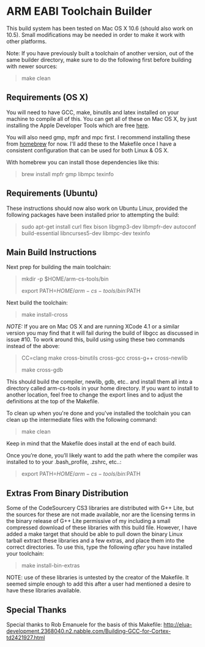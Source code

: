 ARM EABI Toolchain Builder
==========================

This build system has been tested on Mac OS X 10.6 (should also work on 10.5).
Small modifications may be needed in order to make it work with other
platforms.

Note: If you have previously built a toolchain of another version, out of the same builder directory, make sure to do the following first before building with newer sources:

> make clean


Requirements (OS X)
-------------------

You will need to have GCC, make, binutils and latex installed on your machine
to compile all of this. You can get all of these on Mac OS X, by
just installing the Apple Developer Tools which are free
[here](http://developer.apple.com/Tools/). 

You will also need gmp, mpfr and mpc first.  I recommend installing
these from [homebrew](https://github.com/mxcl/homebrew) for now.
I'll add these to the Makefile once I have a consistent configuration
that can be used for both Linux & OS X.

With homebrew you can install those dependencies like this:

> brew install mpfr gmp libmpc texinfo


Requirements (Ubuntu)
---------------------

These instructions should now also work on Ubuntu Linux, provided the following packages have been installed prior to attempting the build:

> sudo apt-get install curl flex bison libgmp3-dev libmpfr-dev autoconf build-essential libncurses5-dev libmpc-dev texinfo


Main Build Instructions
-----------------------

Next prep for building the main toolchain:

> mkdir -p $HOME/arm-cs-tools/bin
>
> export PATH=$HOME/arm-cs-tools/bin:$PATH

Next build the toolchain:

> make install-cross


*NOTE:* If you are on Mac OS X and are running XCode 4.1 or a similar version you may find that it will fail during the build of libgcc as discussed in issue #10.  To work around this, build using using these two commands instead of the above:

> CC=clang make cross-binutils cross-gcc cross-g++ cross-newlib
>
> make cross-gdb


This should build the compiler, newlib, gdb, etc.. and install them all into a
directory called arm-cs-tools in your home directory. If you want to install
to another location, feel free to change the export lines and to adjust the
definitions at the top of the Makefile.

To clean up when you're done and you've installed the toolchain you can clean up the intermediate files with the following command:

> make clean

Keep in mind that the Makefile does install at the end of each build.

Once you’re done, you’ll likely want to add the path where the compiler was
installed to to your .bash_profile, .zshrc, etc..:

> export PATH=$HOME/arm-cs-tools/bin:$PATH


Extras From Binary Distribution
-------------------------------

Some of the CodeSourcery CS3 libraries are distributed with G++ Lite, but the sources for these are not made available, nor are the licensing terms in the binary release of G++ Lite permissive of my including a small compressed download of these libraries with this build file.  However, I have added a make target that should be able to pull down the binary Linux tarball extract these libraries and a few extras, and place them into the correct directories.  To use this, type the following *after* you have installed your toolchain:

> make install-bin-extras

NOTE: use of these libraries is untested by the creator of the Makefile.  It seemed simple enough to add this after a user had mentioned a desire to have these libraries available.


Special Thanks
--------------

Special thanks to Rob Emanuele for the basis of this Makefile:
http://elua-development.2368040.n2.nabble.com/Building-GCC-for-Cortex-td2421927.html
